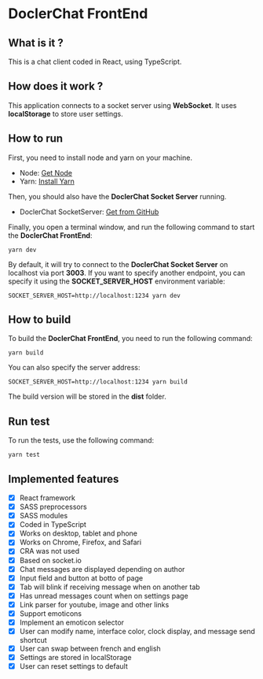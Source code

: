 # DoclerChat FrontEnd

## What is it ?

This is a chat client coded in React, using TypeScript.

## How does it work ?

This application connects to a socket server using **WebSocket**. It uses **localStorage** to store user settings.

## How to run

First, you need to install node and yarn on your machine.

- Node: [Get Node](https://nodejs.org/en/download/)
- Yarn: [Install Yarn](https://classic.yarnpkg.com/en/docs/install/)

Then, you should also have the **DoclerChat Socket Server** running.

- DoclerChat SocketServer: [Get from GitHub](https://github.com/Scalpweb/doclerchat-server)

Finally, you open a terminal window, and run the following command to start the **DoclerChat FrontEnd**:

`yarn dev`

By default, it will try to connect to the **DoclerChat Socket Server** on localhost via port **3003**. If you want to specify another endpoint, you can specify it using the **SOCKET_SERVER_HOST** environment variable:

`SOCKET_SERVER_HOST=http://localhost:1234 yarn dev`

## How to build

To build the **DoclerChat FrontEnd**, you need to run the following command:

`yarn build`

You can also specify the server address:

`SOCKET_SERVER_HOST=http://localhost:1234 yarn build`

The build version will be stored in the **dist** folder.

## Run test

To run the tests, use the following command:

`yarn test`

## Implemented features

- [x] React framework
- [x] SASS preprocessors
- [x] SASS modules
- [x] Coded in TypeScript
- [x] Works on desktop, tablet and phone
- [x] Works on Chrome, Firefox, and Safari
- [x] CRA was not used
- [x] Based on socket.io
- [x] Chat messages are displayed depending on author
- [x] Input field and button at botto of page
- [x] Tab will blink if receiving message when on another tab
- [x] Has unread messages count when on settings page
- [x] Link parser for youtube, image and other links
- [x] Support emoticons
- [x] Implement an emoticon selector
- [x] User can modify name, interface color, clock display, and message send shortcut
- [x] User can swap between french and english
- [x] Settings are stored in localStorage
- [x] User can reset settings to default

